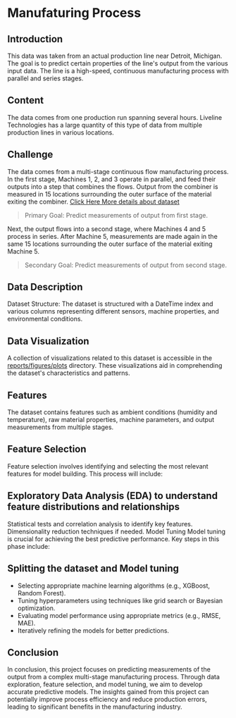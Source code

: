 # Manufaturing Process

## Introduction

This data was taken from an actual production line near Detroit, Michigan. The goal is to predict certain properties of the line's output from the various input data. The line is a high-speed, continuous manufacturing process with parallel and series stages.

## Content

The data comes from one production run spanning several hours. Liveline Technologies has a large quantity of this type of data from multiple production lines in various locations.

## Challenge  

The data comes from a multi-stage continuous flow manufacturing process. In the first stage, Machines 1, 2, and 3 operate in parallel, and feed their outputs into a step that combines the flows. Output from the combiner is measured in 15 locations surrounding the outer surface of the material exiting the combiner.
[Click Here More details about dataset](data/raw/notes_on_dataset.txt)

> Primary Goal: Predict measurements of output from first stage.

Next, the output flows into a second stage, where Machines 4 and 5 process in series. After Machine 5, measurements are made again in the same 15 locations surrounding the outer surface of the material exiting Machine 5.

> Secondary Goal: Predict measurements of output from second stage.

## Data Description

Dataset Structure: The dataset is structured with a DateTime index and various columns representing different sensors, machine properties, and environmental conditions.

## Data Visualization

A collection of visualizations related to this dataset is accessible in the [reports/figures/plots](reports/figures/plots) directory. These visualizations aid in comprehending the dataset's characteristics and patterns.

## Features

 The dataset contains features such as ambient conditions (humidity and temperature), raw material properties, machine parameters, and output measurements from multiple stages.

## Feature Selection

Feature selection involves identifying and selecting the most relevant features for model building. This process will include:

## Exploratory Data Analysis (EDA) to understand feature distributions and relationships

Statistical tests and correlation analysis to identify key features.
Dimensionality reduction techniques if needed.
Model Tuning
Model tuning is crucial for achieving the best predictive performance. Key steps in this phase include:

## Splitting the dataset and Model tuning

- Selecting appropriate machine learning algorithms (e.g., XGBoost, Random Forest).
- Tuning hyperparameters using techniques like grid search or Bayesian optimization.
- Evaluating model performance using appropriate metrics (e.g., RMSE, MAE).
- Iteratively refining the models for better predictions.

## Conclusion

In conclusion, this project focuses on predicting measurements of the output from a complex multi-stage manufacturing process. Through data exploration, feature selection, and model tuning, we aim to develop accurate predictive models. The insights gained from this project can potentially improve process efficiency and reduce production errors, leading to significant benefits in the manufacturing industry.
